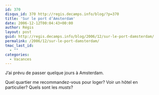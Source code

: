 ```yaml
---
id: 370
disqus_id: 370 http://regis.decamps.info/blog/?p=370
title: 'Sur le port d’Amsterdam'
date: 2006-12-12T00:04:43+00:00
author: Régis
layout: post
guid: http://regis.decamps.info/blog/2006/12/sur-le-port-damsterdam/
permalink: /2006/12/sur-le-port-damsterdam/
tmac_last_id:
  - ""
categories:
  - Vacances
---
```

J’ai prévu de passer quelque jours à Amsterdam.

Quel quartier me recommandez-vous pour loger? Voir un hôtel en particulier? Quels sont les _musts_?
